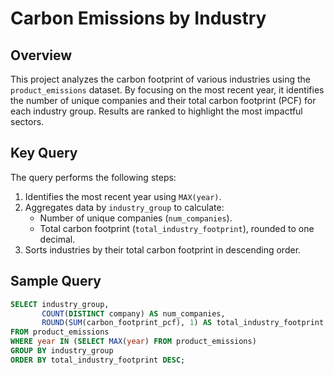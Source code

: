 # Carbon Emissions by Industry

## Overview
This project analyzes the carbon footprint of various industries using the `product_emissions` dataset. By focusing on the most recent year, it identifies the number of unique companies and their total carbon footprint (PCF) for each industry group. Results are ranked to highlight the most impactful sectors.

## Key Query
The query performs the following steps:
1. Identifies the most recent year using `MAX(year)`.
2. Aggregates data by `industry_group` to calculate:
   - Number of unique companies (`num_companies`).
   - Total carbon footprint (`total_industry_footprint`), rounded to one decimal.
3. Sorts industries by their total carbon footprint in descending order.

## Sample Query
```sql
SELECT industry_group,
       COUNT(DISTINCT company) AS num_companies,
       ROUND(SUM(carbon_footprint_pcf), 1) AS total_industry_footprint
FROM product_emissions
WHERE year IN (SELECT MAX(year) FROM product_emissions)
GROUP BY industry_group
ORDER BY total_industry_footprint DESC;
